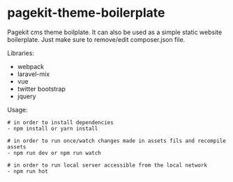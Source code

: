 # pagekit-theme-boilerplate
Pagekit cms theme boilplate. It can also be used as a simple static website boilerplate. Just make sure to remove/edit composer.json file.

Libraries:
 - webpack
 - laravel-mix
 - vue
 - twitter bootstrap
 - jquery

Usage:
    
    # in order to install dependencies
    - npm install or yarn install
    
    # in order to run once/watch changes made in assets fils and recompile assets
    - npm run dev or npm run watch
    
    # in order to run local server accessible from the local network
    - npm run hot 
